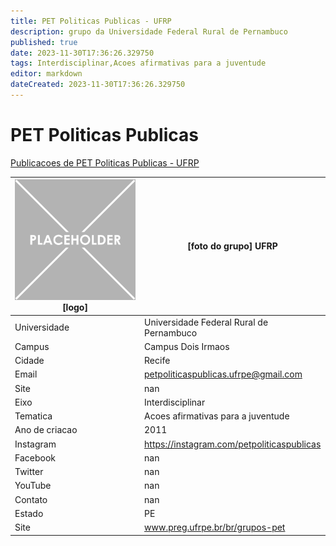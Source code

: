 ```yaml
---
title: PET Politicas Publicas - UFRP
description: grupo da Universidade Federal Rural de Pernambuco
published: true
date: 2023-11-30T17:36:26.329750
tags: Interdisciplinar,Acoes afirmativas para a juventude
editor: markdown
dateCreated: 2023-11-30T17:36:26.329750
---
```


# PET Politicas Publicas

[Publicacoes de PET Politicas Publicas - UFRP](/atividade/176PETPoliticasPublicasUFRP/feed.md)

| ![placeholder.png](/placeholder.png) [logo] | [foto do grupo] UFRP         |
| ------------------------------------------- | ------------------------------------------------- |
| Universidade                                | Universidade Federal Rural de Pernambuco      |
| Campus                                      | Campus Dois Irmaos            |
| Cidade                                      | Recife             |
| Email                                       | petpoliticaspublicas.ufrpe@gmail.com             |
| Site                                        | nan              |
| Eixo                                        | Interdisciplinar              |
| Tematica                                    | Acoes afirmativas para a juventude          |
| Ano de criacao                              | 2011        |
| Instagram                                   | https://instagram.com/petpoliticaspublicas         |
| Facebook                                    | nan          |
| Twitter                                     | nan           |
| YouTube                                     | nan           |
| Contato                                     | nan         |
| Estado                                      |  PE            |
| Site                                        | www.preg.ufrpe.br/br/grupos-pet |
